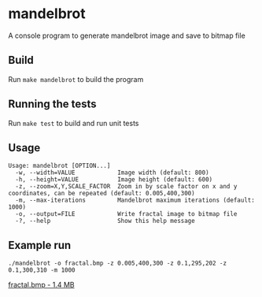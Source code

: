# mandelbrot

A console program to generate mandelbrot image and save to bitmap file

## Build 

Run `make mandelbrot` to build the program

## Running the tests

Run `make test` to build and run unit tests

## Usage

```
Usage: mandelbrot [OPTION...]
  -w, --width=VALUE            Image width (default: 800)
  -h, --height=VALUE           Image height (default: 600)
  -z, --zoom=X,Y,SCALE_FACTOR  Zoom in by scale factor on x and y coordinates, can be repeated (default: 0.005,400,300)
  -m, --max-iterations         Mandelbrot maximum iterations (default: 1000)
  -o, --output=FILE            Write fractal image to bitmap file
  -?, --help                   Show this help message
```

## Example run

```
./mandelbrot -o fractal.bmp -z 0.005,400,300 -z 0.1,295,202 -z 0.1,300,310 -m 1000
```

[fractal.bmp - 1.4 MB](test/Resource/fractal.bmp)

